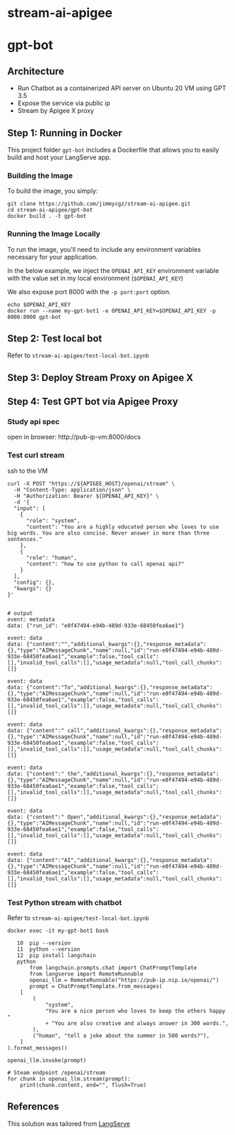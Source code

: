 # stream-ai-apigee

# gpt-bot

## Architecture
* Run Chatbot as a containerized API server on Ubuntu 20 VM using GPT 3.5 
* Expose the service via public ip
* Stream by Apigee X proxy


## Step 1: Running in Docker

This project folder `gpt-bot` includes a Dockerfile that allows you to easily build and host your LangServe app.

### Building the Image

To build the image, you simply:

```shell
git clone https://github.com/jimmycgz/stream-ai-apigee.git
cd stream-ai-apigee/gpt-bot
docker build . -t gpt-bot
```

### Running the Image Locally

To run the image, you'll need to include any environment variables
necessary for your application.

In the below example, we inject the `OPENAI_API_KEY` environment
variable with the value set in my local environment
(`$OPENAI_API_KEY`)

We also expose port 8000 with the `-p port:port` option.

```shell
echo $OPENAI_API_KEY 
docker run --name my-gpt-bot1 -e OPENAI_API_KEY=$OPENAI_API_KEY -p 8000:8000 gpt-bot
```

## Step 2: Test local bot 
Refer to `stream-ai-apigee/test-local-bot.ipynb`

## Step 3: Deploy Stream Proxy on Apigee X

## Step 4: Test GPT bot via Apigee Proxy

### Study api spec
open in browser: http://pub-ip-vm:8000/docs

### Test curl stream

ssh to the VM

```
curl -X POST "https://${APIGEE_HOST}/openai/stream" \
  -H "Content-Type: application/json" \
  -H "Authorization: Bearer ${OPENAI_API_KEY}" \
  -d '{
  "input": [
    {
      "role": "system",
      "content": "You are a highly educated person who loves to use big words. You are also concise. Never answer in more than three sentences."
    },
    {
      "role": "human",
      "content": "how to use python to call openai api?"
    }
  ],
  "config": {},
  "kwargs": {}
}'


# output
event: metadata
data: {"run_id": "e0f47494-e94b-489d-933e-68450fea6ae1"}

event: data
data: {"content":"","additional_kwargs":{},"response_metadata":{},"type":"AIMessageChunk","name":null,"id":"run-e0f47494-e94b-489d-933e-68450fea6ae1","example":false,"tool_calls":[],"invalid_tool_calls":[],"usage_metadata":null,"tool_call_chunks":[]}

event: data
data: {"content":"To","additional_kwargs":{},"response_metadata":{},"type":"AIMessageChunk","name":null,"id":"run-e0f47494-e94b-489d-933e-68450fea6ae1","example":false,"tool_calls":[],"invalid_tool_calls":[],"usage_metadata":null,"tool_call_chunks":[]}

event: data
data: {"content":" call","additional_kwargs":{},"response_metadata":{},"type":"AIMessageChunk","name":null,"id":"run-e0f47494-e94b-489d-933e-68450fea6ae1","example":false,"tool_calls":[],"invalid_tool_calls":[],"usage_metadata":null,"tool_call_chunks":[]}

event: data
data: {"content":" the","additional_kwargs":{},"response_metadata":{},"type":"AIMessageChunk","name":null,"id":"run-e0f47494-e94b-489d-933e-68450fea6ae1","example":false,"tool_calls":[],"invalid_tool_calls":[],"usage_metadata":null,"tool_call_chunks":[]}

event: data
data: {"content":" Open","additional_kwargs":{},"response_metadata":{},"type":"AIMessageChunk","name":null,"id":"run-e0f47494-e94b-489d-933e-68450fea6ae1","example":false,"tool_calls":[],"invalid_tool_calls":[],"usage_metadata":null,"tool_call_chunks":[]}

event: data
data: {"content":"AI","additional_kwargs":{},"response_metadata":{},"type":"AIMessageChunk","name":null,"id":"run-e0f47494-e94b-489d-933e-68450fea6ae1","example":false,"tool_calls":[],"invalid_tool_calls":[],"usage_metadata":null,"tool_call_chunks":[]}
```
### Test Python stream with chatbot

Refer to `stream-ai-apigee/test-local-bot.ipynb`
```
docker exec -it my-gpt-bot1 bash

   10  pip --version
   11  python --version
   12  pip install langchain
   python
       from langchain.prompts.chat import ChatPromptTemplate
       from langserve import RemoteRunnable
       openai_llm = RemoteRunnable("https://pub-ip.nip.io/openai/")
       prompt = ChatPromptTemplate.from_messages(
    [
        (
            "system",
            "You are a nice person who loves to keep the others happy "
            + "You are also creative and always answer in 300 words.",
        ),
        ("human", "tell a joke about the summer in 500 words?"),
    ]
).format_messages()

openai_llm.invoke(prompt)

# Steam endpoint /openai/stream
for chunk in openai_llm.stream(prompt):
    print(chunk.content, end="", flush=True)

```

## References
This solution was tailored from [LangServe]( https://github.com/langchain-ai/langserve.git)